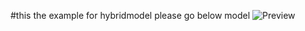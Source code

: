 

#this the example for hybridmodel please go below model
![Preview](.~/mypic2023-07/vlc_HG98zHdyKE.png)
